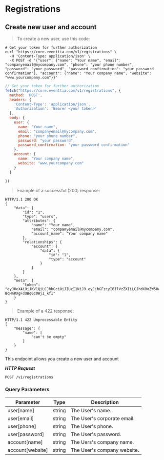 # Registrations


## Create new user and account

> To create a new user, use this code:

```shell
# Get your token for further authorization
curl "https://core.eventtia.com/v1/registrations" \
  -H 'Content-Type: application/json' \
  -X POST -d '{"user": {"name": "Your name", "email": "companyemail@mycompany.com", "phone": "your phone number", "password": "your password", "password_confirmation": "your password confirmation"}, "account": {"name": "Your company name", "website": "www.yourcompany.com"}}'
```

```javascript
// Get your token for further authorization
fetch("https://core.eventtia.com/v1/registrations", {
  method: 'POST',
  headers: {
    'Content-Type': 'application/json',
    'Authorization': 'Bearer <your token>'
  },
  body: {
    user: {
      name: "Your name", 
      email: "companyemail@mycompany.com", 
      phone: "your phone number", 
      password: "your password", 
      password_confirmation: "your password confirmation"
    }, 
    account: {
      name: "Your company name", 
      website: "www.yourcompany.com"
    }
  }
  
})
```

> Example of a successful (200) response:

```http
HTTP/1.1 200 OK
{
    "data": {
        "id": "1",
        "type": "users",
        "attributes": {
            "name": "Your name",
            "email": "companyemail@mycompany.com",
            "account_name": "Your company name"
        },
        "relationships": {
            "account": {
                "data": {
                    "id": "1",
                    "type": "account"
                }
            }
        }
    },
    "meta": {
        "token": "eyJ0eXAiOiJKV1QiLCJhbGciOiJIUzI1NiJ9.eyJjbGFzcyI6IlVzZXIiLCJhdXRoZW50aWNhdGlvbl9rZXkiOiJwb2VmZWNvbSIsImV4cCI6MTU5MzcwMTYwMX0.sHJrSzZYxnYxyWDRIjgK-BqHnRXgFdQBq0c0WjI_kfI"
    }
}
```

> Example of a 422 response:

```http
HTTP/1.1 422 Unprocessable Entity
{
    "message": {
        "name": [
            "can't be empty"
        ]
    }
}
```

This endpoint allows you create a new user and account

***HTTP Request***

`POST /v1/registrations`

### Query Parameters

Parameter | Type | Description
--------- | ---- | -----------
user[name] | string | The User's name.
user[email] | string | The User's corporate email.
user[phone] | string | The User's phone.
user[password] | string | The User's password.
account[name] | string | The Uers's company name.
account[website] | string | The User's company website.

